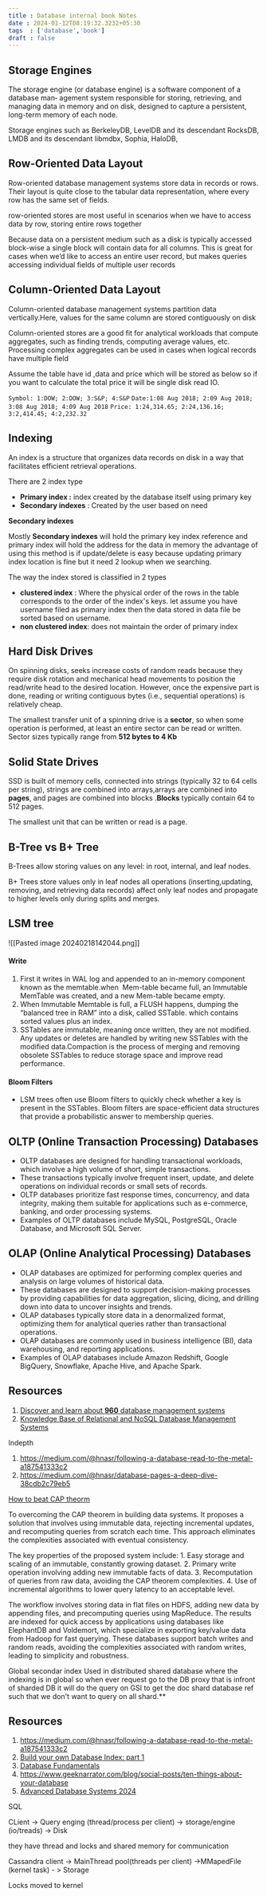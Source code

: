```yaml
---
title : Database internal book Notes
date : 2024-01-12T08:19:32.3232+05:30
tags  : ['database','book']
draft : false
---
```


## Storage Engines

The storage engine (or database engine) is a software component of a database man‐
agement system responsible for storing, retrieving, and managing data in memory
and on disk, designed to capture a persistent, long-term memory of each node.

Storage engines such as BerkeleyDB, LevelDB and its descendant RocksDB, LMDB
and its descendant libmdbx, Sophia, HaloDB,



## Row-Oriented Data Layout

Row-oriented database management systems store data in records or rows. Their layout is quite close to the tabular data representation, where every row has the same set of fields.

row-oriented stores are most useful in scenarios when we have to access data by row, storing entire rows together

Because data on a persistent medium such as a disk is typically accessed block-wise a single block will contain data for all columns. This is great for cases when we’d like to access an entire user record, but makes queries accessing individual fields of multiple user records

## Column-Oriented Data Layout 

Column-oriented database management systems partition data vertically.Here, values for the same column are stored contiguously on disk

Column-oriented stores are a good fit for analytical workloads that compute aggregates, such as finding trends, computing average values, etc. Processing complex aggregates can be used in cases when logical records have multiple field

Assume the table have id ,data and price which will be stored as below so if you want to calculate the total price it will be single disk read IO.

`Symbol: 1:DOW; 2:DOW; 3:S&P; 4:S&P`
`Date:1:08 Aug 2018; 2:09 Aug 2018; 3:08 Aug 2018; 4:09 Aug 2018`
`Price: 1:24,314.65; 2:24,136.16; 3:2,414.45; 4:2,232.32`

##  Indexing 

An index is a structure that organizes data records on disk in a way that facilitates
efficient retrieval operations.

There are 2 index type
- **Primary index :** index created by the database itself using primary key 
- **Secondary indexes** : Created by the user based on need 

**Secondary indexes**

 Mostly **Secondary indexes** will hold the primary key index reference and primary index will hold the address for the data in memory the advantage of using this method is if update/delete is easy because updating primary index location is fine but it need 2 lookup when we searching.

The way the index stored is classified in 2 types
- **clustered index** : Where the physical order of the rows in the table corresponds to the order of the index's keys. let assume you have username filed as primary index then the data stored in data file be sorted based on username.
- **non clustered index**: does not maintain the order of primary index


## Hard Disk Drives

On spinning disks, seeks increase costs of random reads because they require disk rotation and mechanical head movements to position the read/write head to the desired location. However, once the expensive part is done, reading or writing contiguous bytes (i.e., sequential operations) is relatively cheap.

The smallest transfer unit of a spinning drive is a **sector**, so when some operation is
performed, at least an entire sector can be read or written. Sector sizes typically range
from **512 bytes to 4 Kb**

## Solid State Drives

SSD is built of memory cells, connected into strings (typically 32 to 64 cells per string), strings are combined into arrays,arrays are combined into **pages**, and pages are combined into blocks .**Blocks** typically contain 64 to 512 pages.

The smallest unit that can be written or read is a page.


## B-Tree vs B+ Tree

B-Trees allow storing values on any level: in root, internal, and leaf nodes.

B+ Trees store values only in leaf nodes all operations (inserting,updating, removing, and retrieving data records) affect only leaf nodes and propagate to higher levels only during splits and merges.





## LSM tree
![[Pasted image 20240218142044.png]]

#### Write
1. First it writes in WAL log and appended to an in-memory component known as the memtable.when  Mem-table became full, an Immutable MemTable was created, and a new Mem-table became empty.
2. When Immutable Memtable is full, a FLUSH happens, dumping the “balanced tree in RAM” into a disk, called SSTable. which contains sorted values plus an index.
3. SSTables are immutable, meaning once written, they are not modified. Any updates or deletes are handled by writing new SSTables with the modified data.Compaction is the process of merging and removing obsolete SSTables to reduce storage space and improve read performance.

#### Bloom Filters
- LSM trees often use Bloom filters to quickly check whether a key is present in the SSTables. Bloom filters are space-efficient data structures that provide a probabilistic answer to membership queries.




## OLTP (Online Transaction Processing) Databases

- OLTP databases are designed for handling transactional workloads, which involve a high volume of short, simple transactions.
- These transactions typically involve frequent insert, update, and delete operations on individual records or small sets of records.
- OLTP databases prioritize fast response times, concurrency, and data integrity, making them suitable for applications such as e-commerce, banking, and order processing systems.
- Examples of OLTP databases include MySQL, PostgreSQL, Oracle Database, and Microsoft SQL Server.

## OLAP (Online Analytical Processing) Databases

- OLAP databases are optimized for performing complex queries and analysis on large volumes of historical data.
- These databases are designed to support decision-making processes by providing capabilities for data aggregation, slicing, dicing, and drilling down into data to uncover insights and trends.
- OLAP databases typically store data in a denormalized format, optimizing them for analytical queries rather than transactional operations.
- OLAP databases are commonly used in business intelligence (BI), data warehousing, and reporting applications.
- Examples of OLAP databases include Amazon Redshift, Google BigQuery, Snowflake, Apache Hive, and Apache Spark.
## Resources
1. [Discover and learn about **960** database management systems](https://dbdb.io/)
2. [Knowledge Base of Relational and NoSQL Database Management Systems](https://db-engines.com/en/)


Indepth
1. https://medium.com/@hnasr/following-a-database-read-to-the-metal-a187541333c2
2. https://medium.com/@hnasr/database-pages-a-deep-dive-38cdb2c79eb5

 
 
 
 [How to beat CAP theorm](https://archive.is/sDxQg)
 
To overcoming the CAP theorem in building data systems. It proposes a solution that involves using immutable data, rejecting incremental updates, and recomputing queries from scratch each time. This approach eliminates the complexities associated with eventual consistency.

The key properties of the proposed system include:
	1. Easy storage and scaling of an immutable, constantly growing dataset.
	2. Primary write operation involving adding new immutable facts of data.
	3. Recomputation of queries from raw data, avoiding the CAP theorem complexities.
	4. Use of incremental algorithms to lower query latency to an acceptable level.
	
The workflow involves storing data in flat files on HDFS, adding new data by appending files, and precomputing queries using MapReduce. The results are indexed for quick access by applications using databases like ElephantDB and Voldemort, which specialize in exporting key/value data from Hadoop for fast querying. These databases support batch writes and random reads, avoiding the complexities associated with random writes, leading to simplicity and robustness.

Global secondar index
Used in distributed shared database where the indexing is in global so when ever request go to the DB proxy that is infront of sharded DB it will do the query on GSI to get the doc shard database ref such that we don't want to query on all shard.**


## Resources
1. https://medium.com/@hnasr/following-a-database-read-to-the-metal-a187541333c2
2. [Build your own Database Index: part 1](https://dx13.co.uk/articles/2023/12/02/byo-index-pt1/ )
3. [Database Fundamentals](https://tontinton.com/posts/database-fundementals/)
4. https://www.geeknarrator.com/blog/social-posts/ten-things-about-your-database
5. [Advanced Database Systems 2024 ](https://davidgomes.com/advanced-database-systems-part-1/)






SQL

CLient -> Query enging (thread/process per client) -> storage/engine (io/treads) -> Disk 

they have thread and locks and shared memory  for communication

Cassandra 
client -> MainThread pool(threads per client) ->MMapedFile (kernel task) - > Storage

Locks moved to kernel
